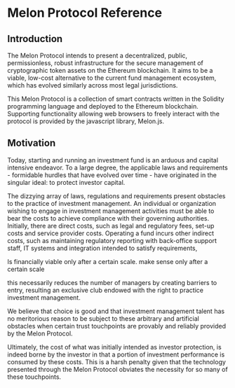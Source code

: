 # Melon Protocol Reference

## Introduction
The Melon Protocol intends to present a decentralized, public, permissionless, robust infrastructure for the secure management of cryptographic token assets on the Ethereum blockchain. It aims to be a viable, low-cost alternative to the current fund management ecosystem, which has evolved similarly across most legal jurisdictions.

This Melon Protocol is a collection of smart contracts written in the Solidity programming language and deployed to the Ethereum blockchain. Supporting functionality allowing web browsers to freely interact with the protocol is provided by the javascript library, Melon.js.

## Motivation
Today, starting and running an investment fund is an arduous and capital intensive endeavor. To a large degree, the applicable laws and requirements - formidable hurdles that have evolved over time - have originated in the singular ideal: to protect investor capital.

The dizzying array of laws, regulations and requirements present obstacles to the practice of investment management. An individual or organization wishing to engage in investment management activities must be able to bear the costs to achieve compliance with their governing authorities. Initially,  there are direct costs, such as legal and regulatory fees, set-up costs and service provider costs. Operating a fund incurs other indirect costs, such as maintaining regulatory reporting with back-office support staff, IT systems and integration intended to satisfy requirements,


Is financially viable only after a certain scale.
make sense only after a certain scale

this necessarily reduces the number of managers by creating barriers to entry, resulting an exclusive club endowed with the right to practice investment management.

We believe that choice is good and that investment management talent has no meritorious reason to be subject to these arbitrary and artificial obstacles when certain trust touchpoints are provably and reliably provided by the Melon Protocol.

Ultimately, the cost of what was initially intended as investor protection, is indeed borne by the investor in that a portion of investment performance is consumed by these costs.  This is a harsh penalty given that the technology presented through the Melon Protocol obviates the necessity for so many of these touchpoints.
